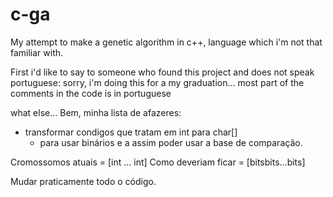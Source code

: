 # c-ga
My attempt to make a genetic algorithm in c++, language which i'm not that familiar with.

First i'd like to say to someone who found this project and does not speak portuguese:
sorry, i'm doing this for a my graduation... most part of the comments in the code is in portuguese

what else...
Bem, minha lista de afazeres:
- transformar condigos que tratam em int para char[]
  - para usar binários e a assim poder usar a base de comparação.

Cromossomos atuais = [int ... int]
Como deveriam ficar = [bitsbits...bits]

Mudar praticamente todo o código.
